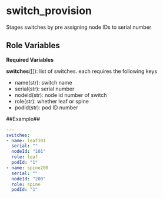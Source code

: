 switch_provision
=========

Stages switches by pre assigning node IDs to serial number


Role Variables
--------------

**Required Variables**

**switches**([]): list of switches.  each requires the following keys
* name(str): switch name
* serial(str): serial number
* nodeId(str): node id number of switch
* role(str): whether leaf or spine
* podId(str): pod ID number

##Example##

```yaml
---
switches:
- name: leaf101
  serial: ""
  nodeId: "101"
  role: leaf
  podId: "1"
- name: spine200
  serial: ""
  nodeId: "200"
  role: spine
  podId: "1"
```
